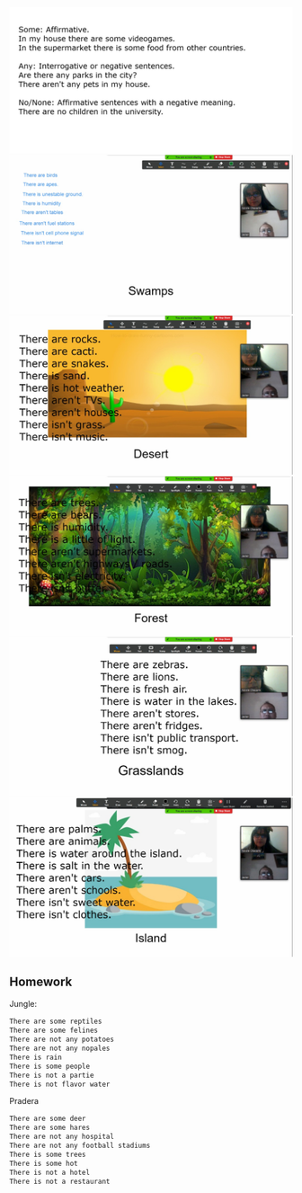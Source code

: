![](imagenes/someAny1.jpg)
![](imagenes/someAny2.jpg)
![](imagenes/someAny3.jpg)
![](imagenes/someAny4.jpg)
![](imagenes/someAny5.jpg)
![](imagenes/someAny6.jpg)

## Homework

Jungle:

    There are some reptiles
    There are some felines
    There are not any potatoes
    There are not any nopales
    There is rain
    There is some people
    There is not a partie
    There is not flavor water



Pradera

    There are some deer
    There are some hares
    There are not any hospital
    There are not any football stadiums
    There is some trees
    There is some hot
    There is not a hotel
    There is not a restaurant
